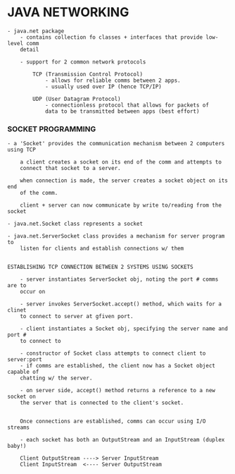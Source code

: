 # JAVA NETWORKING

    - java.net package
        - contains collection fo classes + interfaces that provide low-level comm 
        detail
        
        - support for 2 common network protocols
        
            TCP (Transmission Control Protocol) 
                - allows for reliable comms between 2 apps. 
                - usually used over IP (hence TCP/IP)
                
            UDP (User Datagram Protocol) 
                - connectionless protocol that allows for packets of 
                data to be transmitted between apps (best effort) 
                
### SOCKET PROGRAMMING

    - a 'Socket' provides the communication mechanism between 2 computers using TCP
    
        a client creates a socket on its end of the comm and attempts to
        connect that socket to a server.
        
        when connection is made, the server creates a socket object on its end
        of the comm. 
        
        client + server can now communicate by write to/reading from the socket
        
    - java.net.Socket class represents a socket
    
    - java.net.ServerSocket class provides a mechanism for server program to 
        listen for clients and establish connections w/ them
        
        
    ESTABLISHING TCP CONNECTION BETWEEN 2 SYSTEMS USING SOCKETS
    
        - server instantiates ServerSocket obj, noting the port # comms are to 
        occur on
        
        - server invokes ServerSocket.accept() method, which waits for a clinet
        to connect to server at gfiven port.
        
        - client instantiates a Socket obj, specifying the server name and port #
        to connect to
        
        - constructor of Socket class attempts to connect client to server:port
        - if comms are established, the client now has a Socket object capable of
        chatting w/ the server. 
        
        - on server side, accept() method returns a reference to a new socket on 
        the server that is connected to the client's socket.
        
        
        Once connections are established, comms can occur using I/O streams 
        
        - each socket has both an OutputStream and an InputStream (duplex baby!) 
        
        Client OutputStream ----> Server InputStream
        Client InputStream  <---- Server OutputStream
        
        